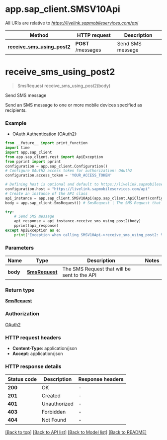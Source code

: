 # app.sap_client.SMSV10Api

All URIs are relative to *https://livelink.sapmobileservices.com/api*

Method | HTTP request | Description
------------- | ------------- | -------------
[**receive_sms_using_post2**](SMSV10Api.md#receive_sms_using_post2) | **POST** /messages | Send SMS message


# **receive_sms_using_post2**
> SmsRequest receive_sms_using_post2(body)

Send SMS message

Send an SMS message to one or more mobile devices specified as recipients.

### Example

* OAuth Authentication (OAuth2):
```python
from __future__ import print_function
import time
import app.sap_client
from app.sap_client.rest import ApiException
from pprint import pprint
configuration = app.sap_client.Configuration()
# Configure OAuth2 access token for authorization: OAuth2
configuration.access_token = 'YOUR_ACCESS_TOKEN'

# Defining host is optional and default to https://livelink.sapmobileservices.com/api
configuration.host = "https://livelink.sapmobileservices.com/api"
# Create an instance of the API class
api_instance = app.sap_client.SMSV10Api(app.sap_client.ApiClient(configuration))
body = app.sap_client.SmsRequest() # SmsRequest | The SMS Request that will be sent to the API

try:
    # Send SMS message
    api_response = api_instance.receive_sms_using_post2(body)
    pprint(api_response)
except ApiException as e:
    print("Exception when calling SMSV10Api->receive_sms_using_post2: %s\n" % e)
```

### Parameters

Name | Type | Description  | Notes
------------- | ------------- | ------------- | -------------
 **body** | [**SmsRequest**](SmsRequest.md)| The SMS Request that will be sent to the API | 

### Return type

[**SmsRequest**](SmsRequest.md)

### Authorization

[OAuth2](../README.md#OAuth2)

### HTTP request headers

 - **Content-Type**: application/json
 - **Accept**: application/json

### HTTP response details
| Status code | Description | Response headers |
|-------------|-------------|------------------|
**200** | OK |  -  |
**201** | Created |  -  |
**401** | Unauthorized |  -  |
**403** | Forbidden |  -  |
**404** | Not Found |  -  |

[[Back to top]](#) [[Back to API list]](../README.md#documentation-for-api-endpoints) [[Back to Model list]](../README.md#documentation-for-models) [[Back to README]](../README.md)

